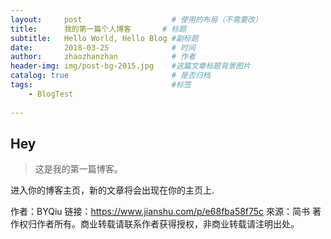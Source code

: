 ```yaml
---
layout:     post                    # 使用的布局（不需要改）
title:      我的第一篇个人博客       # 标题 
subtitle:   Hello World, Hello Blog #副标题
date:       2018-03-25              # 时间
author:     zhaozhanzhan            # 作者
header-img: img/post-bg-2015.jpg    #这篇文章标题背景图片
catalog: true                       # 是否归档
tags:                               #标签
    - BlogTest
    
---
```

## Hey
>这是我的第一篇博客。

进入你的博客主页，新的文章将会出现在你的主页上.

作者：BYQiu
链接：https://www.jianshu.com/p/e68fba58f75c
來源：简书
著作权归作者所有。商业转载请联系作者获得授权，非商业转载请注明出处。
